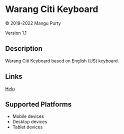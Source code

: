 # Warang Citi Keyboard

© 2019-2022 Mangu Purty

Version 1.1

## Description

Warang Citi Keyboard based on English (US) keyboard.

## Links
[Help](warang_citi-help.htm)

## Supported Platforms

 * Mobile devices
 * Desktop devices
 * Tablet devices
